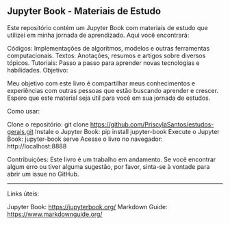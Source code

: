 ## Jupyter Book - Materiais de Estudo

Este repositório contém um Jupyter Book com materiais de estudo que utilizei em minha jornada de aprendizado. Aqui você encontrará:

Códigos: Implementações de algoritmos, modelos e outras ferramentas computacionais.
Textos: Anotações, resumos e artigos sobre diversos tópicos.
Tutoriais: Passo a passo para aprender novas tecnologias e habilidades.
Objetivo:

Meu objetivo com este livro é compartilhar meus conhecimentos e experiências com outras pessoas que estão buscando aprender e crescer. Espero que este material seja útil para você em sua jornada de estudos.

Como usar:

Clone o repositório:
git clone https://github.com/PriscylaSantos/estudos-gerais.git
Instale o Jupyter Book:
pip install jupyter-book
Execute o Jupyter Book:
jupyter-book serve
Acesse o livro no navegador:
http://localhost:8888

Contribuições:
Este livro é um trabalho em andamento. Se você encontrar algum erro ou tiver alguma sugestão, por favor, sinta-se à vontade para abrir um issue no GitHub.

---

Links úteis:

Jupyter Book: https://jupyterbook.org/
Markdown Guide: https://www.markdownguide.org/